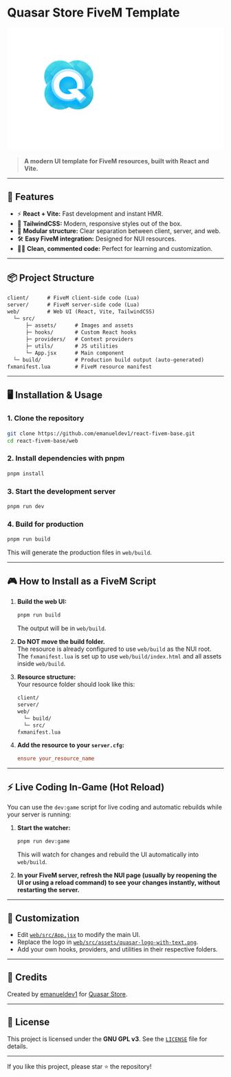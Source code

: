 # Quasar Store FiveM Template

![Quasar Store Logo](web/src/assets/quasar-logo-with-text.png)

> **A modern UI template for FiveM resources, built with React and Vite.**

---

## 🚀 Features

- ⚡️ **React + Vite:** Fast development and instant HMR.
- 🎨 **TailwindCSS:** Modern, responsive styles out of the box.
- 🧩 **Modular structure:** Clear separation between client, server, and web.
- 🛠️ **Easy FiveM integration:** Designed for NUI resources.
- 🧑‍💻 **Clean, commented code:** Perfect for learning and customization.

---

## 📦 Project Structure

```
client/      # FiveM client-side code (Lua)
server/      # FiveM server-side code (Lua)
web/         # Web UI (React, Vite, TailwindCSS)
  └─ src/
      ├─ assets/      # Images and assets
      ├─ hooks/       # Custom React hooks
      ├─ providers/   # Context providers
      ├─ utils/       # JS utilities
      └─ App.jsx      # Main component
  └─ build/           # Production build output (auto-generated)
fxmanifest.lua        # FiveM resource manifest
```

---

## 🖥️ Installation & Usage

### 1. Clone the repository

```sh
git clone https://github.com/emanueldev1/react-fivem-base.git
cd react-fivem-base/web
```

### 2. Install dependencies with pnpm

```sh
pnpm install
```

### 3. Start the development server

```sh
pnpm run dev
```

### 4. Build for production

```sh
pnpm run build
```
This will generate the production files in `web/build`.

---

## 🎮 How to Install as a FiveM Script

1. **Build the web UI:**
   ```sh
   pnpm run build
   ```
   The output will be in `web/build`.

2. **Do NOT move the build folder.**  
   The resource is already configured to use `web/build` as the NUI root.  
   The `fxmanifest.lua` is set up to use `web/build/index.html` and all assets inside `web/build`.

3. **Resource structure:**  
   Your resource folder should look like this:
   ```
   client/
   server/
   web/
     └─ build/
     └─ src/
   fxmanifest.lua
   ```

4. **Add the resource to your `server.cfg`:**
   ```cfg
   ensure your_resource_name
   ```

---

## ⚡ Live Coding In-Game (Hot Reload)

You can use the `dev:game` script for live coding and automatic rebuilds while your server is running:

1. **Start the watcher:**
   ```sh
   pnpm run dev:game
   ```
   This will watch for changes and rebuild the UI automatically into `web/build`.

2. **In your FiveM server, refresh the NUI page (usually by reopening the UI or using a reload command) to see your changes instantly, without restarting the server.**

---

## 📝 Customization

- Edit [`web/src/App.jsx`](web/src/App.jsx) to modify the main UI.
- Replace the logo in [`web/src/assets/quasar-logo-with-text.png`](web/src/assets/quasar-logo-with-text.png).
- Add your own hooks, providers, and utilities in their respective folders.

---

## 🤝 Credits

Created by [emanueldev1](https://github.com/emanueldev1) for [Quasar Store](https://quasar-store.com).

---

## 📄 License

This project is licensed under the **GNU GPL v3**. See the [`LICENSE`](LICENSE) file for details.

---

If you like this project, please star ⭐ the repository!